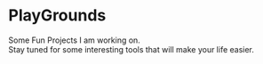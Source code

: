# PlayGrounds

Some Fun Projects I am working on.\
Stay tuned for some interesting tools that will make your life easier.
 